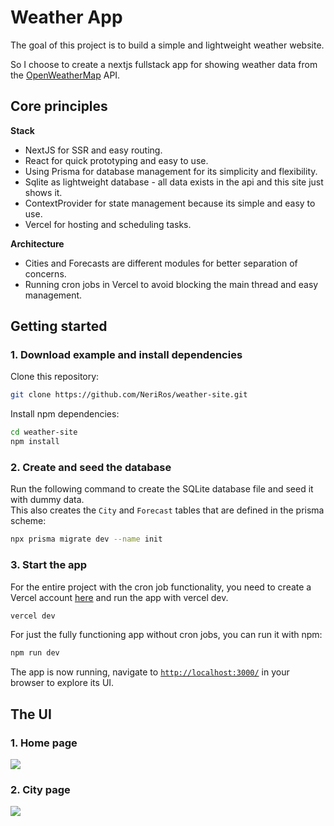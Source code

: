 # Weather App

The goal of this project is to build a simple and lightweight weather website.

So I choose to create a nextjs fullstack app for showing weather data from
the [OpenWeatherMap](https://openweathermap.org/) API.

## Core principles

**Stack**

- NextJS for SSR and easy routing.
- React for quick prototyping and easy to use.
- Using Prisma for database management for its simplicity and flexibility.
- Sqlite as lightweight database - all data exists in the api and this site just shows it.
- ContextProvider for state management because its simple and easy to use.
- Vercel for hosting and scheduling tasks.

**Architecture**

- Cities and Forecasts are different modules for better separation of concerns.
- Running cron jobs in Vercel to avoid blocking the main thread and easy management.

## Getting started

### 1. Download example and install dependencies

Clone this repository:

```bash
git clone https://github.com/NeriRos/weather-site.git
``` 

Install npm dependencies:

```bash
cd weather-site
npm install
```

### 2. Create and seed the database

Run the following command to create the SQLite database file and seed it with dummy data. \
This also creates the `City` and `Forecast` tables that are defined in the prisma scheme:

```bash
npx prisma migrate dev --name init
```

### 3. Start the app

For the entire project with the cron job functionality, you need to create a Vercel
account [here](https://vercel.com/signup) and
run the app with vercel dev.

```bash
vercel dev
```

For just the fully functioning app without cron jobs, you can run it with npm:

```bash
npm run dev
```

The app is now running, navigate to [`http://localhost:3000/`](http://localhost:3000/) in your
browser to explore its UI.

## The UI

### 1. Home page

![](https://i.imgur.com/pYhRTkI.png)

### 2. City page

![](https://i.imgur.com/lmytUQf.png)